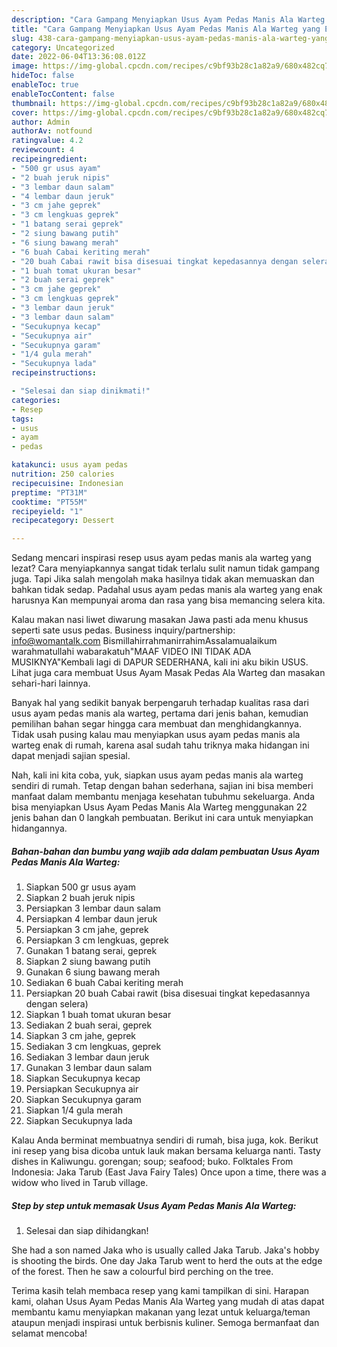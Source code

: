```yaml
---
description: "Cara Gampang Menyiapkan Usus Ayam Pedas Manis Ala Warteg yang Enak"
title: "Cara Gampang Menyiapkan Usus Ayam Pedas Manis Ala Warteg yang Enak"
slug: 438-cara-gampang-menyiapkan-usus-ayam-pedas-manis-ala-warteg-yang-enak
category: Uncategorized
date: 2022-06-04T13:36:08.012Z
image: https://img-global.cpcdn.com/recipes/c9bf93b28c1a82a9/680x482cq70/usus-ayam-pedas-manis-ala-warteg-foto-resep-utama.jpg
hideToc: false
enableToc: true
enableTocContent: false
thumbnail: https://img-global.cpcdn.com/recipes/c9bf93b28c1a82a9/680x482cq70/usus-ayam-pedas-manis-ala-warteg-foto-resep-utama.jpg
cover: https://img-global.cpcdn.com/recipes/c9bf93b28c1a82a9/680x482cq70/usus-ayam-pedas-manis-ala-warteg-foto-resep-utama.jpg
author: Admin
authorAv: notfound
ratingvalue: 4.2
reviewcount: 4
recipeingredient:
- "500 gr usus ayam"
- "2 buah jeruk nipis"
- "3 lembar daun salam"
- "4 lembar daun jeruk"
- "3 cm jahe geprek"
- "3 cm lengkuas geprek"
- "1 batang serai geprek"
- "2 siung bawang putih"
- "6 siung bawang merah"
- "6 buah Cabai keriting merah"
- "20 buah Cabai rawit bisa disesuai tingkat kepedasannya dengan selera"
- "1 buah tomat ukuran besar"
- "2 buah serai geprek"
- "3 cm jahe geprek"
- "3 cm lengkuas geprek"
- "3 lembar daun jeruk"
- "3 lembar daun salam"
- "Secukupnya kecap"
- "Secukupnya air"
- "Secukupnya garam"
- "1/4 gula merah"
- "Secukupnya lada"
recipeinstructions:

- "Selesai dan siap dinikmati!"
categories:
- Resep
tags:
- usus
- ayam
- pedas

katakunci: usus ayam pedas 
nutrition: 250 calories
recipecuisine: Indonesian
preptime: "PT31M"
cooktime: "PT55M"
recipeyield: "1"
recipecategory: Dessert

---
```



Sedang mencari inspirasi resep usus ayam pedas manis ala warteg yang lezat? Cara menyiapkannya sangat tidak terlalu sulit namun tidak gampang juga. Tapi Jika salah mengolah maka hasilnya tidak akan memuaskan dan bahkan tidak sedap. Padahal usus ayam pedas manis ala warteg yang enak harusnya Kan mempunyai aroma dan rasa yang bisa memancing selera kita.


Kalau makan nasi liwet diwarung masakan Jawa pasti ada menu khusus seperti sate usus pedas. Business inquiry/partnership: info@womantalk.com BismillahirrahmanirrahimAssalamualaikum warahmatullahi wabarakatuh&#34;MAAF VIDEO INI TIDAK ADA MUSIKNYA&#34;Kembali lagi di DAPUR SEDERHANA, kali ini aku bikin USUS. Lihat juga cara membuat Usus Ayam Masak Pedas Ala Warteg dan masakan sehari-hari lainnya.

Banyak hal yang sedikit banyak berpengaruh terhadap kualitas rasa dari usus ayam pedas manis ala warteg, pertama dari jenis bahan, kemudian pemilihan bahan segar hingga cara membuat dan menghidangkannya. Tidak usah pusing kalau mau menyiapkan usus ayam pedas manis ala warteg enak di rumah, karena asal sudah tahu triknya maka hidangan ini dapat menjadi sajian spesial.


Nah, kali ini kita coba, yuk, siapkan usus ayam pedas manis ala warteg sendiri di rumah. Tetap dengan bahan sederhana, sajian ini bisa memberi manfaat dalam membantu menjaga kesehatan tubuhmu sekeluarga. Anda bisa menyiapkan Usus Ayam Pedas Manis Ala Warteg menggunakan 22 jenis bahan dan 0 langkah pembuatan. Berikut ini cara untuk menyiapkan hidangannya.

<!--inarticleads1-->

##### Bahan-bahan dan bumbu yang wajib ada dalam pembuatan Usus Ayam Pedas Manis Ala Warteg:

1. Siapkan 500 gr usus ayam
1. Siapkan 2 buah jeruk nipis
1. Persiapkan 3 lembar daun salam
1. Persiapkan 4 lembar daun jeruk
1. Persiapkan 3 cm jahe, geprek
1. Persiapkan 3 cm lengkuas, geprek
1. Gunakan 1 batang serai, geprek
1. Siapkan 2 siung bawang putih
1. Gunakan 6 siung bawang merah
1. Sediakan 6 buah Cabai keriting merah
1. Persiapkan 20 buah Cabai rawit (bisa disesuai tingkat kepedasannya dengan selera)
1. Siapkan 1 buah tomat ukuran besar
1. Sediakan 2 buah serai, geprek
1. Siapkan 3 cm jahe, geprek
1. Sediakan 3 cm lengkuas, geprek
1. Sediakan 3 lembar daun jeruk
1. Gunakan 3 lembar daun salam
1. Siapkan Secukupnya kecap
1. Persiapkan Secukupnya air
1. Siapkan Secukupnya garam
1. Siapkan 1/4 gula merah
1. Siapkan Secukupnya lada


Kalau Anda berminat membuatnya sendiri di rumah, bisa juga, kok. Berikut ini resep yang bisa dicoba untuk lauk makan bersama keluarga nanti. Tasty dishes in Kaliwungu. gorengan; soup; seafood; buko. Folktales From Indonesia: Jaka Tarub (East Java Fairy Tales) Once upon a time, there was a widow who lived in Tarub village. 

<!--inarticleads2-->

##### Step by step untuk memasak Usus Ayam Pedas Manis Ala Warteg:


1. Selesai dan siap dihidangkan!

She had a son named Jaka who is usually called Jaka Tarub. Jaka&#39;s hobby is shooting the birds. One day Jaka Tarub went to herd the outs at the edge of the forest. Then he saw a colourful bird perching on the tree. 

Terima kasih telah membaca resep yang kami tampilkan di sini. Harapan kami, olahan Usus Ayam Pedas Manis Ala Warteg yang mudah di atas dapat membantu kamu menyiapkan makanan yang lezat untuk keluarga/teman ataupun menjadi inspirasi untuk berbisnis kuliner. Semoga bermanfaat dan selamat mencoba!
